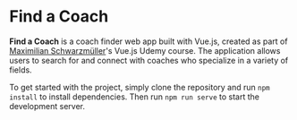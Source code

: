 # Find a Coach

**Find a Coach** is a coach finder web app built with Vue.js, created as part of [Maximilian Schwarzmüller](https://github.com/maxschwarzmueller)'s Vue.js Udemy course. The application allows users to search for and connect with coaches who specialize in a variety of fields.

To get started with the project, simply clone the repository and run `npm install` to install dependencies. Then run `npm run serve` to start the development server.
